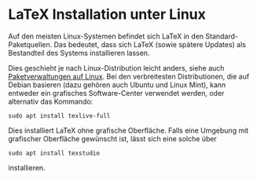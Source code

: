 # LaTeX Installation unter Linux

Auf den meisten Linux-Systemen befindet sich LaTeX in den Standard-Paketquellen. Das bedeutet, dass sich LaTeX (sowie spätere Updates) als Bestandteil des Systems installieren lassen. 

Dies geschieht je nach Linux-Distribution leicht anders, siehe auch [Paketverwaltungen auf Linux](./ZZ_Paketverwaltungen_Linux.md). Bei den verbreitesten Distributionen, die auf Debian basieren (dazu gehören auch Ubuntu und Linux Mint), kann entweder ein grafisches Software-Center verwendet werden, oder alternativ das Kommando:
```shell
sudo apt install texlive-full
```
Dies installiert LaTeX ohne grafische Oberfläche.
Falls eine Umgebung mit grafischer Oberfläche gewünscht ist, lässt sich eine solche über
```shell
sudo apt install texstudio
```
installieren.
